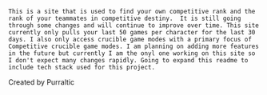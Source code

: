    This is a site that is used to find your own competitive rank and the rank of your teammates in competitive destiny.  It is still going through some changes and will continue to improve over time. This site currently only pulls your last 50 games per character for the last 30 days. I also only access crucible game modes with a primary focus of Competitive crucible game modes. I am planning on adding more features in the future but currently I am the onyl one working on this site so I don't expect many changes rapidly. Going to expand this readme to include tech stack used for this project. 
Created by Purraltic 
